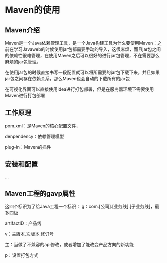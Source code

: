 # Maven的使用

## Maven介绍

Maven是一个Java依赖管理工具，是一个Java构建工具为什么要使用Maven：之前在学习Javaweb的时候使用jar包都需要手动的导入，这很麻烦，而且jar包之间的依赖性很难管理，在使用Maven之后可以很好的进行jar包管理，不在需要那么麻烦的jar包管理。

在使用jar包的时候直接书写一段配置就可以将所需要的jar包下载下来，并且如果jar包之间存在依赖关系，那么Maven也会自动的下载所有的jar包

在可视化界面可以直接使用idea进行打包部署，但是在服务器环境下需要使用Maven进行打包部署

## 工作原理

pom.xml：是Maven的核心配置文件，

denpendency：依赖管理模型

plug-in：Maven的插件

## 安装和配置

...

## Maven工程的gavp属性

这四个标识为了给Java工程一个标识：
g：com.[公司].[业务线].[子业务线]，最多四级

artifactID：产品线

v：主版本.次版本.修订号

主：当做了不兼容的api修改，或者增加了能改变产品方向的新功能

p：设置打包方式

